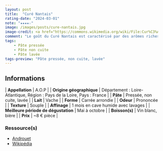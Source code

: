 ```yaml
---
layout: post
title:  "Curé Nantais"
rating-date: "2024-03-01"
note: "★★★★☆"
image: /images/posts/cure-nantais.jpg
image-credit: <a href="https://commons.wikimedia.org/wiki/File:Cur%C3%A9_nantais.JPG">Rehtse</a>, <a href="https://creativecommons.org/licenses/by-sa/4.0">CC BY-SA 4.0</a>, via Wikimedia Commons
comment: "Le goût du Curé Nantais est caractérisé par des arômes riches et prononcés grâce à sa croute lavée. On retrouve des notes crémeuses et parfois légèrement salées. Il est à la fois très bon froid mais aussi chaud dans un burger ou encore pendant une raclette. Succès garanti !"
tags:
    - Pâte pressée
    - Pâte non cuite
    - Pâte lavée
tags-preview: "Pâte pressée, non cuite, lavée"
---
```


## Informations

| **Appellation** | A.O.P |
| **Origine géographique** | Département : Loire-Atlantique, Région : Pays de la Loire, Pays : France  |
| **Pâte** | Pressée, non cuite, lavée |
| **Lait** | Vache |
| **Forme** | Carrée arrondie |
| **Odeur** | Prononcée |
| **Texture** | Souple |
| **Affinage** | 1 mois en cave humide avec lavages |
| **Meilleure période de dégustation** | Mai à octobre |
| **Boisson(s)** | Vin blanc, bière |
| **Prix** | ~8 € pièce |

### Ressource(s)
* [Androuet](https://androuet.com/Cur%C3%A9-Nantais-110.html)
* [Wikipédia](https://fr.wikipedia.org/wiki/Le_Cur%C3%A9_Nantais)